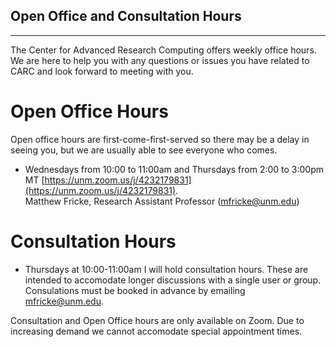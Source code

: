## Open Office and Consultation Hours

---
The Center for Advanced Research Computing offers weekly office hours. We are here to help you with any questions or issues you have related to CARC and look forward to meeting with you.  

# Open Office Hours
Open office hours are first-come-first-served so there may be a delay in seeing you, but we are usually able to see everyone who comes.

- Wednesdays from 10:00 to 11:00am and Thursdays from 2:00 to 3:00pm MT [https://unm.zoom.us/j/4232179831](https://unm.zoom.us/j/4232179831).  
Matthew Fricke, Research Assistant Professor ([mfricke@unm.edu](mailto://mfricke@unm.edu))  

# Consultation Hours

- Thursdays at 10:00-11:00am I will hold consultation hours. These are intended to accomodate longer discussions with a single user or group. Consulations must be booked in advance by emailing mfricke@unm.edu.
  
Consultation and Open Office hours are only available on Zoom. Due to increasing demand we cannot accomodate special appointment times.
